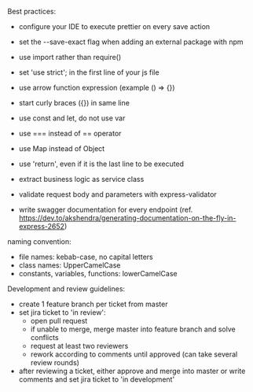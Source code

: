 Best practices:
- configure your IDE to execute prettier on every save action
- set the --save-exact flag when adding an external package with npm
- use import rather than require()
- set 'use strict'; in the first line of your js file
- use arrow function expression (example () => {})
- start curly braces ({}) in same line
- use const and let, do not use var
- use === instead of == operator
- use Map instead of Object
- use 'return', even if it is the last line to be executed

- extract business logic as service class
- validate request body and parameters with express-validator
- write swagger documentation for every endpoint (ref. https://dev.to/akshendra/generating-documentation-on-the-fly-in-express-2652)

naming convention:
- file names: kebab-case, no capital letters
- class names: UpperCamelCase
- constants, variables, functions: lowerCamelCase

Development and review guidelines:
- create 1 feature branch per ticket from master
- set jira ticket to 'in review':
	- open pull request
	- if unable to merge, merge master into feature branch and solve conflicts
	- request at least two reviewers
	- rework according to comments until approved (can take several review rounds)
- after reviewing a ticket, either approve and merge into master or write comments and set jira ticket to 'in development'
